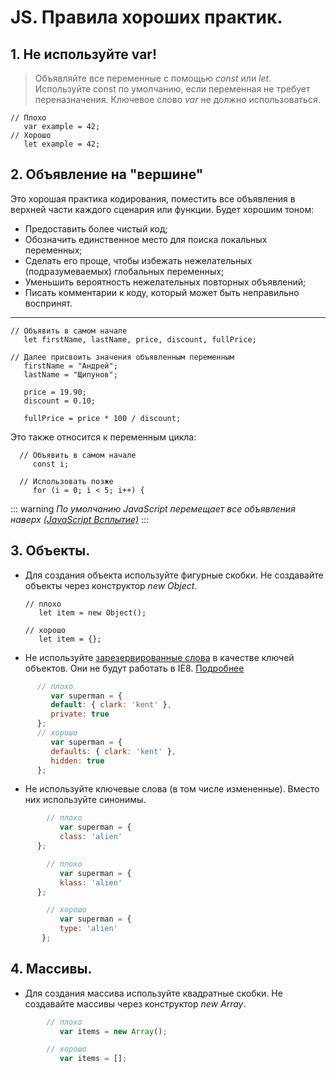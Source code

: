 # JS. Правила хороших практик.
## 1. Не используйте var!
> Объявляйте все переменные с помощью *const* или *let*. Используйте const по умолчанию, если переменная не требует переназначения. Ключевое слово *var* не должно использоваться.

    // Плохо
       var example = 42;
    // Хорошо
       let example = 42;
## 2. Объявление на "вершине"
Это хорошая практика кодирования, поместить все объявления в верхней части каждого сценария или функции.
Будет хорошим тоном:
+ Предоставить более чистый код;
+ Обозначить единственное место для поиска локальных переменных;
+ Сделать его проще, чтобы избежать нежелательных (подразумеваемых) глобальных переменных;
+ Уменьшить вероятность нежелательных повторных объявлений;
+ Писать комментарии к коду, который может быть неправильно воспринят.
___

    // Объявить в самом начале
       let firstName, lastName, price, discount, fullPrice;

    // Далее присвоить значения объявленным переменным
       firstName = "Андрей";
       lastName = "Щипунов";

       price = 19.90;
       discount = 0.10;

       fullPrice = price * 100 / discount;

Это также относится к переменным цикла:

      // Объявить в самом начале
         const i;

      // Использовать позже
         for (i = 0; i < 5; i++) {
::: warning
*По умолчанию JavaScript перемещает все объявления наверх [(JavaScript Всплытие)](https://schoolsw3.com/js/js_hoisting.php)*
:::
## 3. Объекты.
+ Для создания объекта используйте фигурные скобки. Не создавайте объекты через конструктор *new Object*.

      // плохо
         let item = new Object();

      // хорошо
         let item = {};
+ Не используйте [зарезервированные слова](https://es5.github.io/#x7.6.1) в качестве ключей объектов. Они не будут работать в IE8. [Подробнее](https://github.com/airbnb/javascript/issues/61)

```js
      // плохо
         var superman = {
         default: { clark: 'kent' },
         private: true
      };
      // хорошо
         var superman = {
         defaults: { clark: 'kent' },
         hidden: true
      };
```
+ Не используйте ключевые слова (в том числе измененные). Вместо них используйте синонимы.

```js
        // плохо
           var superman = {
           class: 'alien'
      };

        // плохо
           var superman = {
           klass: 'alien'
      };

        // хорошо
           var superman = {
           type: 'alien'
       };
```

## 4. Массивы.
+ Для создания массива используйте квадратные скобки. Не создавайте массивы через конструктор *new Array*.
   
```js   
        // плохо
           var items = new Array();

        // хорошо
           var items = [];
 ```          
